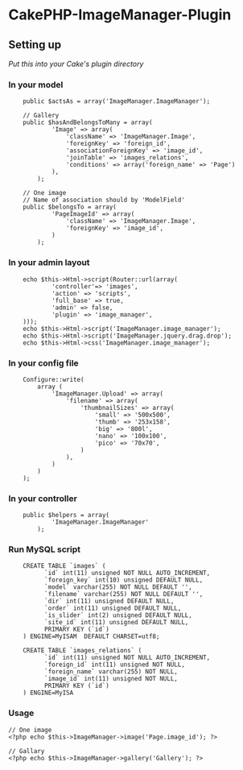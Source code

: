 CakePHP-ImageManager-Plugin
===========================

## Setting up
*Put this into your Cake's plugin directory*


### In your model

        public $actsAs = array('ImageManager.ImageManager');

        // Gallery
        public $hasAndBelongsToMany = array(
                'Image' => array(
                    'className' => 'ImageManager.Image',
                    'foreignKey' => 'foreign_id',
                    'associationForeignKey' => 'image_id',
                    'joinTable' => 'images_relations',
                    'conditions' => array('foreign_name' => 'Page')
                ),
            );

        // One image
        // Name of association should by 'ModelField'
        public $belongsTo = array(
                'PageImageId' => array(
                    'className' => 'ImageManager.Image',
                    'foreignKey' => 'image_id',
                )
            );


### In your admin layout

        echo $this->Html->script(Router::url(array(
                'controller'=> 'images',
                'action' => 'scripts',
                'full_base' => true,
                'admin' => false,
                'plugin' => 'image_manager',
        )));
        echo $this->Html->script('ImageManager.image_manager');
        echo $this->Html->script('ImageManager.jquery.drag.drop');
        echo $this->Html->css('ImageManager.image_manager');


### In your config file

        Configure::write(
            array (
                'ImageManager.Upload' => array(
                    'filename' => array(
                        'thumbnailSizes' => array(
                            'small' => '500x500',
                            'thumb' => '253x158',
                            'big' => '800l',
                            'nano' => '100x100',
                            'pico' => '70x70',
                        )
                    ),
                )
            )
        );


### In your controller

        public $helpers = array(
                'ImageManager.ImageManager'
            );


### Run MySQL script

        CREATE TABLE `images` (
              `id` int(11) unsigned NOT NULL AUTO_INCREMENT,
              `foreign_key` int(10) unsigned DEFAULT NULL,
              `model` varchar(255) NOT NULL DEFAULT '',
              `filename` varchar(255) NOT NULL DEFAULT '',
              `dir` int(11) unsigned DEFAULT NULL,
              `order` int(11) unsigned DEFAULT NULL,
              `is_slider` int(2) unsigned DEFAULT NULL,
              `site_id` int(11) unsigned DEFAULT NULL,
              PRIMARY KEY (`id`)
        ) ENGINE=MyISAM  DEFAULT CHARSET=utf8;

        CREATE TABLE `images_relations` (
              `id` int(11) unsigned NOT NULL AUTO_INCREMENT,
              `foreign_id` int(11) unsigned NOT NULL,
              `foreign_name` varchar(255) NOT NULL,
              `image_id` int(11) unsigned NOT NULL,
              PRIMARY KEY (`id`)
        ) ENGINE=MyISA


### Usage
    // One image
    <?php echo $this->ImageManager->image('Page.image_id'); ?>

    // Gallary
    <?php echo $this->ImageManager->gallery('Gallery'); ?>